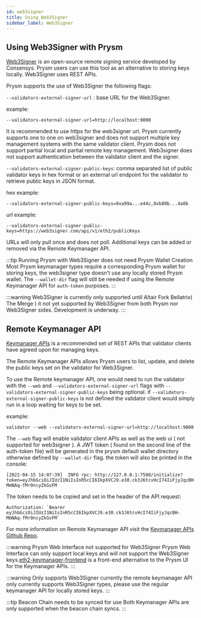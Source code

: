 ```yaml
---
id: web3signer
title: Using Web3Signer
sidebar_label: Web3Signer
---
```


## Using Web3Signer with Prysm

[Web3Signer](https://github.com/ConsenSys/web3signer) is an open-source remote signing service developed by Consensys. Prysm users can use this tool as an alternative to storing keys locally. Web3Signer uses REST APIs.

Prysm supports the use of Web3Signer the following flags:

`--validators-external-signer-url` : base URL for the Web3Signer.

example:
```
--validators-external-signer-url=http://localhost:9000
```

It is recommended to use https for the web3signer url. Prysm currently supports one to one on web3signer and does not support multiple key management systems with the same validator client. Prysm does not support partial local and partial remote key management. Web3signer does not support authentication between the validator client and the signer.


`--validators-external-signer-public-keys`: comma separated list of public validator keys in hex format or an external url endpoint for the validator to retrieve public keys in JSON format.

hex example: 
```
--validators-external-signer-public-keys=0xa99a...e44c,0xb89b...4a0b
```

url example:
```
--validators-external-signer-public-keys=https://web3signer.com/api/v1/eth2/publicKeys
```

URLs will only pull once and does not poll. Additional keys can be added or removed via the Remote Keymanager API.

:::tip Running Prysm with Web3Signer does not need Prysm Wallet Creation
Most Prysm keymanager types require a corresponding Prysm wallet for storing keys, the web3signer type doesn't use any locally stored Prysm wallet.
The `--wallet-dir` flag will still be needed if using the Remote Keymanager API for `auth-token` purposes.
:::

:::warning Web3Signer is currently only supported until Altair Fork
Bellatrix( The Merge ) it not yet supported by Web3Signer from both Prysm nor Web3Signer sides. Development is underway.
:::

## Remote Keymanager API 

[Keymanager APIs](https://github.com/ethereum/keymanager-APIs) is a recommended set of REST APIs that validator clients have agreed upon for managing keys.

The Remote Keymanager APIs allows Prysm users to list, update, and delete the public keys set on the validator for Web3Signer.

To use the Remote keymanager API, one would need to run the validator with the `--web` and `--validators-external-signer-url` flags with `--validators-external-signer-public-keys` being optional. 
if `--validators-external-signer-public-keys` is not defined the validator client would simply run in a loop waiting for keys to be set. 

example:
```
validator --web --validators-external-signer-url=http://localhost:9000
```

The `--web` flag will enable validator client APIs as well as the web ui ( not supported for web3signer ). A JWT token ( found on the second line of the auth-token file) will be generated in the prysm default wallet directory otherwise defined by `--wallet-dir` flag. the token will also be printed in the console:
```
[2022-04-15 14:07:39]  INFO rpc: http://127.0.0.1:7500/initialize?token=eyJhbGciOiJIUzI1NiIsInR5cCI6IkpXVCJ9.e30.ck3J6tcvHcI74IiFjyJqcBH-MmNAq-fMr0ncyZkGvFM
```
The token needs to be copied and set in the header of the API request:
```
Authorization: `Bearer eyJhbGciOiJIUzI1NiIsInR5cCI6IkpXVCJ9.e30.ck3J6tcvHcI74IiFjyJqcBH-MmNAq-fMr0ncyZkGvFM`
```

For more information on Remote Keymanager API visit the [Keymanager APIs Github Repo](https://github.com/ethereum/keymanager-APIs).

:::warning Prysm Web Interface not supported for Web3Signer
Prysm Web Interface can only support local keys and will not support the Web3Signer keys.[eth2-keymanager-frontend](https://github.com/joaquim-verges/eth2-keymanager-frontend) is a front-end alternative to the Prysm UI for the Keymanager APIs.
:::

:::warning Only supports Web3Signer currently
the remote keymanager API only currently supports Web3Signer types, please use the regular keymanager API for locally stored keys.
:::

:::tip Beacon Chain needs to be synced for use
Both Keymanager APIs are only supported when the beacon chain syncs.
:::